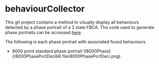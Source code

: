 # behaviourCollector
This git project contains a method to visually display all behaviours detected by a phase portrait of a 2 state FBCA. The code used to generate phase portraits can be accessed [here](https://github.com/mkreitze/mastersThesis).

The following is each phase portrait with associated found behaviours.

* 8000 point standard phase portrait
![8000Phase](/8000PhasePortDecibR file/8000PhasePortDeci.png)
